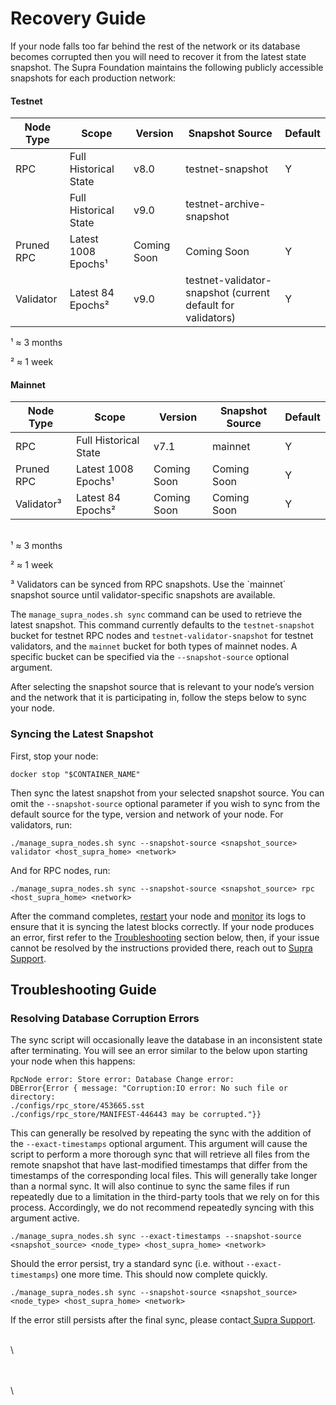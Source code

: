 # Recovery Guide

If your node falls too far behind the rest of the network or its database becomes corrupted then you will need to recover it from the latest state snapshot. The Supra Foundation maintains the following publicly accessible snapshots for each production network:

#### Testnet

| **Node Type** | **Scope**             | **Version** | **Snapshot Source**                                         | **Default** |
| ------------- | --------------------- | ----------- | ----------------------------------------------------------- | ----------- |
| RPC           | Full Historical State | v8.0        | testnet-snapshot                                            | Y           |
| <p><br></p>   | Full Historical State | v9.0        | testnet-archive-snapshot                                    | <p><br></p> |
| Pruned RPC    | Latest 1008 Epochs¹   | Coming Soon | Coming Soon                                                 | Y           |
| Validator     | Latest 84 Epochs²     | v9.0        | testnet-validator-snapshot (current default for validators) | Y           |

¹ ≈ 3 months &#x20;

² ≈ 1 week &#x20;

#### Mainnet

| **Node Type** | **Scope**             | **Version** | **Snapshot Source** | **Default** |
| ------------- | --------------------- | ----------- | ------------------- | ----------- |
| RPC           | Full Historical State | v7.1        | mainnet             | Y           |
| Pruned RPC    | Latest 1008 Epochs¹   | Coming Soon | Coming Soon         | Y           |
| Validator³    | Latest 84 Epochs²     | Coming Soon | Coming Soon         | Y           |

\
¹ ≈ 3 months &#x20;

² ≈ 1 week &#x20;

³ Validators can be synced from RPC snapshots. Use the \`mainnet\` snapshot source until validator-specific snapshots are available.

The `manage_supra_nodes.sh sync` command can be used to retrieve the latest snapshot. This command currently defaults to the `testnet-snapshot` bucket for testnet RPC nodes and `testnet-validator-snapshot` for testnet validators, and the `mainnet` bucket for both types of mainnet nodes. A specific bucket can be specified via the `--snapshot-source` optional argument.

After selecting the snapshot source that is relevant to your node’s version and the network that it is participating in, follow the steps below to sync your node.

### Syncing the Latest Snapshot

First, stop your node:

```
docker stop "$CONTAINER_NAME"
```

Then sync the latest snapshot from your selected snapshot source. You can omit the `--snapshot-source` optional parameter if you wish to sync from the default source for the type, version and network of your node. For validators, run:

```
./manage_supra_nodes.sh sync --snapshot-source <snapshot_source> validator <host_supra_home> <network>
```

And for RPC nodes, run:

```
./manage_supra_nodes.sh sync --snapshot-source <snapshot_source> rpc <host_supra_home> <network>
```

After the command completes, [restart](broken-reference) your node and [monitor](../node-upgrade-guide-mainnet/monitor-node-synchronization.md) its logs  to ensure that it is syncing the latest blocks correctly. If your node produces an error, first refer to the [Troubleshooting](recovery-guide.md#troubleshooting-guide)  section below, then, if your issue cannot be resolved by the instructions provided there, reach out to [Supra Support](../creating-supradesk-tickets-via-email.md).

## Troubleshooting Guide

### Resolving Database Corruption Errors

The sync script will occasionally leave the database in an inconsistent state after terminating. You will see an error similar to the below upon starting your node when this happens:

```
RpcNode error: Store error: Database Change error:
DBError{Error { message: "Corruption:IO error: No such file or directory:
./configs/rpc_store/453665.sst
./configs/rpc_store/MANIFEST-446443 may be corrupted."}}
```

This can generally be resolved by repeating the sync with the addition of the `--exact-timestamps` optional argument. This argument will cause the script to perform a more thorough sync that will retrieve all files from the remote snapshot that have last-modified timestamps that differ from the timestamps of the corresponding local files. This will generally take longer than a normal sync. It will also continue to sync the same files if run repeatedly due to a limitation in the third-party tools that we rely on for this process. Accordingly, we do not recommend repeatedly syncing with this argument active.

```
./manage_supra_nodes.sh sync --exact-timestamps --snapshot-source <snapshot_source> <node_type> <host_supra_home> <network>
```

Should the error persist, try a standard sync (i.e. without `--exact-timestamps`) one more time. This should now complete quickly.

```
./manage_supra_nodes.sh sync --snapshot-source <snapshot_source> <node_type> <host_supra_home> <network>
```

If the error still persists after the final sync, please contact[ Supra Support](../creating-supradesk-tickets-via-email.md).

\
\


\
\
\
